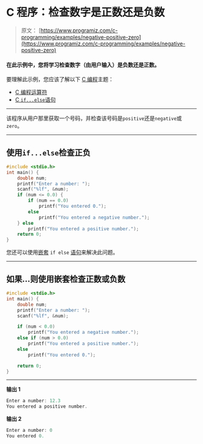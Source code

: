 # C 程序：检查数字是正数还是负数

> 原文： [https://www.programiz.com/c-programming/examples/negative-positive-zero](https://www.programiz.com/c-programming/examples/negative-positive-zero)

#### 在此示例中，您将学习检查数字（由用户输入）是负数还是正数。

要理解此示例，您应该了解以下 [C 编程](/c-programming "C tutorial")主题：

*   [C 编程运算符](/c-programming/c-operators)
*   [C `if...else`语句](/c-programming/c-if-else-statement)

* * *

该程序从用户那里获取一个号码，并检查该号码是`positive`还是`negative`或`zero`。

* * *

## 使用`if...else`检查正负

```c
#include <stdio.h>
int main() {
    double num;
    printf("Enter a number: ");
    scanf("%lf", &num);
    if (num <= 0.0) {
        if (num == 0.0)
            printf("You entered 0.");
        else
            printf("You entered a negative number.");
    } else
        printf("You entered a positive number.");
    return 0;
} 
```

您还可以使用[嵌套](https://www.programiz.com/c-programming/c-if-else-statement) `if else` [语句](https://www.programiz.com/c-programming/c-if-else-statement)来解决此问题。

* * *

## 如果...则使用嵌套检查正数或负数

```c
#include <stdio.h>
int main() {
    double num;
    printf("Enter a number: ");
    scanf("%lf", &num);

    if (num < 0.0)
        printf("You entered a negative number.");
    else if (num > 0.0)
        printf("You entered a positive number.");
    else
        printf("You entered 0.");

    return 0;
} 
```

* * *

**输出 1**

```c
Enter a number: 12.3
You entered a positive number. 
```

**输出 2**

```c
Enter a number: 0
You entered 0. 
```